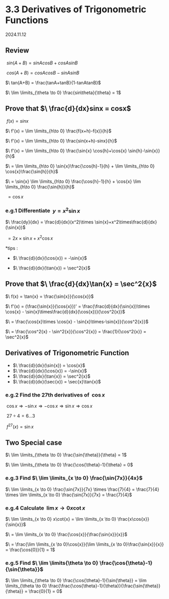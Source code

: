 # 3.3 Derivatives of Trigonometric Functions

2024.11.12

## Review

$\ sin(A+B) = sinAcosB+cosAsinB$

$\ cos(A+B) = cosAcosB-sinAsinB$

$\ tan(A+B) = \frac{tanA+tanB}{1-tanAtanB}$

$\ \lim \limits_{\theta \to 0} \frac{sin\theta}{\theta} = 1$

## Prove that $\ \frac{d}{dx}sinx = cosx$

$\ f(x) = sinx$

$\ f'(x) = \lim \limits_{h\to 0} \frac{f(x+h)-f(x)}{h}$

$\ f'(x) = \lim \limits_{h\to 0} \frac{sin(x+h)-sinx}{h}$

$\ f'(x) = \lim \limits_{h\to 0} \frac{\sin{x} \cos{h}+\cos{x} \sin{h}-\sin{x}}{h}$

$\ = \lim \limits_{h\to 0} \sin{x}\frac{\cos{h}-1}{h} + \lim \limits_{h\to 0} \cos{x}\frac{\sin{h}}{h}$

$\ = \sin{x} \lim \limits_{h\to 0} \frac{\cos{h}-1}{h} + \cos{x} \lim \limits_{h\to 0} \frac{\sin{h}}{h}$

$\ = \cos{x}$

### e.g.1 Differentiate $\ y = x^2\sin{x}$

$\ \frac{dy}{dx} = \frac{d}{dx}(x^2)\times \sin{x}+x^2\times\frac{d}{dx}(\sin{x})$

$\ = 2x\times \sin{x}+x^2\cos{x}$

*tips : 

* $\ \frac{d}{dx}(\cos{x}) = -\sin{x}$

* $\ \frac{d}{dx}(\tan{x}) = \sec^2{x}$

## Prove that $\ \frac{d}{dx}\tan{x} = \sec^2{x}$

$\ f(x) = \tan{x} = \frac{\sin{x}}{\cos{x}}$

$\ f'(x) = (\frac{\sin{x}}{\cos{x}})' = \frac{\frac{d}{dx}(\sin{x})\times \cos{x} - \sin{x}\times\frac{d}{dx}(\cos{x})}{\cos^2{x}}$

$\ = \frac{\cos{x}\times \cos{x} - \sin{x}\times-\sin{x}}{\cos^2{x}}$

$\ = \frac{\cos^2{x} - \sin^2{x}}{\cos^2{x}} = \frac{1}{\cos^2{x}} = \sec^2{x}$

## Derivatives of Trigonometric Function

* $\ \frac{d}{dx}(\sin{x}) = \cos{x}$
* $\ \frac{d}{dx}(\cos{x}) = -\sin{x}$
* $\ \frac{d}{dx}(\tan{x}) = \sec^2{x}$
* $\ \frac{d}{dx}(\sec{x}) = \sec{x}\tan{x}$

### e.g.2 Find the 27th derivatives of $\ \cos{x}$

$\ \cos{x} \Rightarrow -\sin{x} \Rightarrow -\cos{x} \Rightarrow \sin{x} \Rightarrow \cos{x}$

$\ 27 \div 4 = 6 ... 3$

$\ f^{27}(x) = \sin{x}$

## Two Special case

$\ \lim \limits_{\theta \to 0} \frac{\sin{\theta}}{\theta} = 1$

$\ \lim \limits_{\theta \to 0} \frac{\cos{\theta}-1}{\theta} = 0$

### e.g.3 Find $\ \lim \limits_{x \to 0} \frac{\sin{7x}}{4x}$

$\ \lim \limits_{x \to 0} \frac{\sin{7x}}{7x} \times \frac{7}{4} = \frac{7}{4} \times \lim \limits_{x \to 0} \frac{\sin{7x}}{7x} = \frac{7}{4}$

### e.g.4 Calculate $\ \lim \limits{x \to 0} x\cot{x}$

$\ \lim \limits_{x \to 0} x\cot{x} = \lim \limits_{x \to 0} \frac{x\cos{x}}{\sin{x}}$

$\ = \lim \limits_{x \to 0} \frac{\cos{x}}{\frac{\sin{x}}{x}}$

$\ = \frac{\lim \limits_{x \to 0}\cos{x}}{\lim \limits_{x \to 0}\frac{\sin{x}}{x}} = \frac{\cos{0}}{1} = 1$

### e.g.5 Find $\ \lim \limits{\theta \to 0} \frac{\cos{\theta}-1}{\sin{\theta}}$

$\ \lim \limits_{\theta \to 0} \frac{\cos{\theta}-1}{\sin{\theta}} = \lim \limits_{\theta \to 0} \frac{\frac{\cos{\theta}-1}{\theta}}{\frac{\sin{\theta}}{\theta}} = \frac{0}{1} = 0$